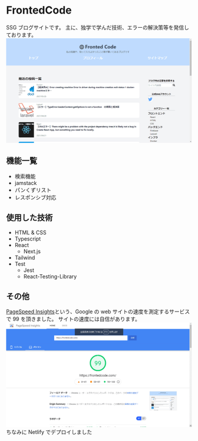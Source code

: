 # FrontedCode

SSG ブログサイトです。
主に、独学で学んだ技術、エラーの解決策等を発信しております。
[![トップページ](images/top.png)](https://frontedcode.com/)

## 機能一覧

- 検索機能
- jamstack
- パンくずリスト
- レスポンシブ対応

## 使用した技術

- HTML & CSS
- Typescript
- React
  - Next.js
- Tailwind
- Test
  - Jest
  - React-Testing-Library

## その他

[PageSpeed Insights](https://developers.google.com/speed/pagespeed/insights/?hl=JA)という、Google の web サイトの速度を測定するサービスで 99 を頂きました。
サイトの速度には自信があります。
![スコア](images/score.png)
ちなみに Netlify でデプロイしました
